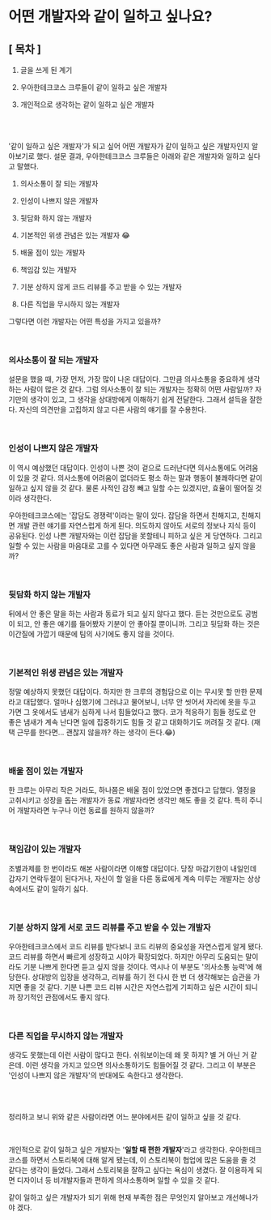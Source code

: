 # 어떤 개발자와 같이 일하고 싶나요?

## [ 목차 ]

1. 글을 쓰게 된 계기

2. 우아한테크코스 크루들이 같이 일하고 싶은 개발자

3. 개인적으로 생각하는 같이 일하고 싶은 개발자

<br>
<br>

'같이 일하고 싶은 개발자'가 되고 싶어 어떤 개발자가 같이 일하고 싶은 개발자인지 알아보기로 했다. 설문 결과, 우아한테크코스 크루들은 아래와 같은 개발자와 일하고 싶다고 말했다.

1. 의사소통이 잘 되는 개발자

2. 인성이 나쁘지 않은 개발자

3. 뒷담화 하지 않는 개발자

4. 기본적인 위생 관념은 있는 개발자 😂

5. 배울 점이 있는 개발자

6. 책임감 있는 개발자

7. 기분 상하지 않게 코드 리뷰를 주고 받을 수 있는 개발자

8. 다른 직업을 무시하지 않는 개발자

그렇다면 이런 개발자는 어떤 특성을 가지고 있을까?

<br>

### 의사소통이 잘 되는 개발자
설문을 했을 때, 가장 먼저, 가장 많이 나온 대답이다. 그만큼 의사소통을 중요하게 생각하는 사람이 많은 것 같다. 그럼 의사소통이 잘 되는 개발자는 정확히 어떤 사람일까? 자기만의 생각이 있고, 그 생각을 상대방에게 이해하기 쉽게 전달한다. 그래서 설득을 잘한다. 자신의 의견만을 고집하지 않고 다른 사람의 얘기를 잘 수용한다.

<br>

### 인성이 나쁘지 않은 개발자
이 역시 예상했던 대답이다. 인성이 나쁜 것이 겉으로 드러난다면 의사소통에도 어려움이 있을 것 같다. 의사소통에 어려움이 없더라도 평소 하는 말과 행동이 불쾌하다면 같이 일하고 싶지 않을 것 같다. 물론 사적인 감정 빼고 일할 수는 있겠지만, 효율이 떨어질 것이라 생각한다. 

우아한테크코스에는 '잡담도 경쟁력'이라는 말이 있다. 잡담을 하면서 친해지고, 친해지면 개발 관련 얘기를 자연스럽게 하게 된다. 의도하지 않아도 서로의 정보나 지식 등이 공유된다. 인성 나쁜 개발자와는 이런 잡담을 못할테니 피하고 싶은 게 당연하다. 그리고 일할 수 있는 사람을 마음대로 고를 수 있다면 아무래도 좋은 사람과 일하고 싶지 않을까?

<br>

### 뒷담화 하지 않는 개발자
뒤에서 안 좋은 말을 하는 사람과 동료가 되고 싶지 않다고 했다. 듣는 것만으로도 공범이 되고, 안 좋은 얘기를 들어봤자 기분이 안 좋아질 뿐이니까. 그리고 뒷담화 하는 것은 이간질에 가깝기 때문에 팀의 사기에도 좋지 않을 것이다. 

<br>

### 기본적인 위생 관념은 있는 개발자
정말 예상하지 못했던 대답이다. 하지만 한 크루의 경험담으로 이는 무시못 할 만한 문제라고 대답했다. 얼마나 심했기에 그러냐고 물어보니, 너무 안 씻어서 자리에 옷을 두고 가면 그 옷에서도 냄새가 심하게 나서 힘들었다고 했다. 코가 적응하기 힘들 정도로 안 좋은 냄새가 계속 난다면 일에 집중하기도 힘들 것 같고 대화하기도 꺼려질 것 같다. (재택 근무를 한다면... 괜찮지 않을까? 하는 생각이 든다.😂)

<br>

### 배울 점이 있는 개발자
한 크루는 아무리 작은 거라도, 하나쯤은 배울 점이 있었으면 좋겠다고 답했다. 열정을 고취시키고 성장을 돕는 개발자가 동료 개발자라면 생각만 해도 좋을 것 같다. 특히 주니어 개발자라면 누구나 이런 동료를 원하지 않을까?

<br>

### 책임감이 있는 개발자
조별과제를 한 번이라도 해본 사람이라면 이해할 대답이다. 당장 마감기한이 내일인데 갑자기 연락두절이 된다거나, 자신이 할 일을 다른 동료에게 계속 미루는 개발자는 상상 속에서도 같이 일하기 싫다.

<br>

### 기분 상하지 않게 서로 코드 리뷰를 주고 받을 수 있는 개발자
우아한테크코스에서 코드 리뷰를 받다보니 코드 리뷰의 중요성을 자연스럽게 알게 됐다. 코드 리뷰를 하면서 빠르게 성장하고 시야가 확장되었다. 하지만 아무리 도움되는 말이라도 기분 나쁘게 한다면 듣고 싶지 않을 것이다. 역시나 이 부분도 '의사소통 능력'에 해당한다. 상대방의 입장을 생각하고, 리뷰를 하기 전 다시 한 번 더 생각해보는 습관을 가지면 좋을 것 같다. 기분 나쁜 코드 리뷰 시간은 자연스럽게 기피하고 싶은 시간이 되니까 장기적인 관점에서도 좋지 않다.

<br>

### 다른 직업을 무시하지 않는 개발자
생각도 못했는데 이런 사람이 많다고 한다. 쉬워보이는데 왜 못 하지? 별 거 아닌 거 같은데. 이런 생각을 가지고 있으면 의사소통하기도 힘들어질 것 같다. 그리고 이 부분은 '인성이 나쁘지 않은 개발자'의 반대에도 속한다고 생각한다. 

<br>
<br>

정리하고 보니 위와 같은 사람이라면 어느 분야에서든 같이 일하고 싶을 것 같다.

<br>

개인적으로 같이 일하고 싶은 개발자는 '**일할 때 편한 개발자**'라고 생각한다. 우아한테크코스를 하면서 스토리북에 대해 알게 됐는데, 이 스토리북이 협업에 많은 도움을 줄 것 같다는 생각이 들었다. 그래서 스토리북을 잘하고 싶다는 욕심이 생겼다. 잘 이용하게 되면 디자이너 등 비개발자들과 편하게 의사소통하며 일할 수 있을 것 같다. 

같이 일하고 싶은 개발자가 되기 위해 현재 부족한 점은 무엇인지 알아보고 개선해나가야 겠다.
